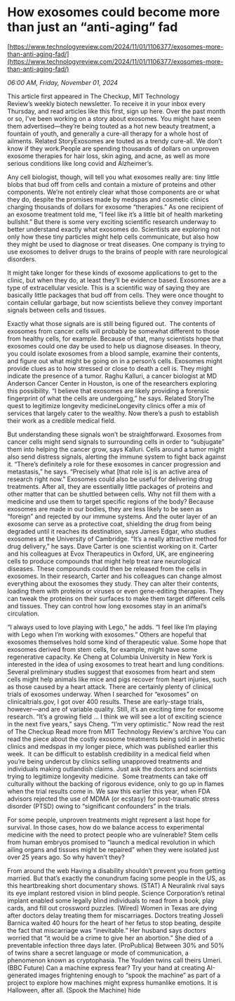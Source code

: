 # How exosomes could become more than just an “anti-aging” fad

[https://www.technologyreview.com/2024/11/01/1106377/exosomes-more-than-anti-aging-fad/](https://www.technologyreview.com/2024/11/01/1106377/exosomes-more-than-anti-aging-fad/)

*06:00 AM, Friday, November 01, 2024*

This article first appeared in The Checkup, MIT Technology Review’s weekly biotech newsletter. To receive it in your inbox every Thursday, and read articles like this first, sign up here. Over the past month or so, I’ve been working on a story about exosomes. You might have seen them advertised—they’re being touted as a hot new beauty treatment, a fountain of youth, and generally a cure-all therapy for a whole host of ailments. Related StoryExosomes are touted as a trendy cure-all. We don’t know if they work.People are spending thousands of dollars on unproven exosome therapies for hair loss, skin aging, and acne, as well as more serious conditions like long covid and Alzheimer’s.

Any cell biologist, though, will tell you what exosomes really are: tiny little blobs that bud off from cells and contain a mixture of proteins and other components. We’re not entirely clear what those components are or what they do, despite the promises made by medspas and cosmetic clinics charging thousands of dollars for exosome “therapies.” As one recipient of an exosome treatment told me, “I feel like it’s a little bit of health marketing bullshit.” But there is some very exciting scientific research underway to better understand exactly what exosomes do. Scientists are exploring not only how these tiny particles might help cells communicate, but also how they might be used to diagnose or treat diseases. One company is trying to use exosomes to deliver drugs to the brains of people with rare neurological disorders.

It might take longer for these kinds of exosome applications to get to the clinic, but when they do, at least they’ll be evidence based. Exosomes are a type of extracellular vesicle. This is a scientific way of saying they are basically little packages that bud off from cells. They were once thought to contain cellular garbage, but now scientists believe they convey important signals between cells and tissues.

Exactly what those signals are is still being figured out.  The contents of exosomes from cancer cells will probably be somewhat different to those from healthy cells, for example. Because of that, many scientists hope that exosomes could one day be used to help us diagnose diseases. In theory, you could isolate exosomes from a blood sample, examine their contents, and figure out what might be going on in a person’s cells. Exosomes might provide clues as to how stressed or close to death a cell is. They might indicate the presence of a tumor. Raghu Kalluri, a cancer biologist at MD Anderson Cancer Center in Houston, is one of the researchers exploring this possibility. “I believe that exosomes are likely providing a forensic fingerprint of what the cells are undergoing,” he says. Related StoryThe quest to legitimize longevity medicineLongevity clinics offer a mix of services that largely cater to the wealthy. Now there’s a push to establish their work as a credible medical field.

But understanding these signals won’t be straightforward. Exosomes from cancer cells might send signals to surrounding cells in order to “subjugate” them into helping the cancer grow, says Kalluri. Cells around a tumor might also send distress signals, alerting the immune system to fight back against it. “There’s definitely a role for these exosomes in cancer progression and metastasis,” he says. “Precisely what [that role is] is an active area of research right now.”  Exosomes could also be useful for delivering drug treatments. After all, they are essentially little packages of proteins and other matter that can be shuttled between cells. Why not fill them with a medicine and use them to target specific regions of the body? Because exosomes are made in our bodies, they are less likely to be seen as “foreign” and rejected by our immune systems. And the outer layer of an exosome can serve as a protective coat, shielding the drug from being degraded until it reaches its destination, says James Edgar, who studies exosomes at the University of Cambridge. “It’s a really attractive method for drug delivery,” he says. Dave Carter is one scientist working on it. Carter and his colleagues at Evox Therapeutics in Oxford, UK, are engineering cells to produce compounds that might help treat rare neurological diseases. These compounds could then be released from the cells in exosomes. In their research, Carter and his colleagues can change almost everything about the exosomes they study. They can alter their contents, loading them with proteins or viruses or even gene-editing therapies. They can tweak the proteins on their surfaces to make them target different cells and tissues. They can control how long exosomes stay in an animal’s circulation.

“I always used to love playing with Lego,” he adds. “I feel like I’m playing with Lego when I’m working with exosomes.” Others are hopeful that exosomes themselves hold some kind of therapeutic value. Some hope that exosomes derived from stem cells, for example, might have some regenerative capacity. Ke Cheng at Columbia University in New York is interested in the idea of using exosomes to treat heart and lung conditions. Several preliminary studies suggest that exosomes from heart and stem cells might help animals like mice and pigs recover from heart injuries, such as those caused by a heart attack. There are certainly plenty of clinical trials of exosomes underway. When I searched for “exosomes” on clinicaltrials.gov, I got over 400 results. These are early-stage trials, however—and are of variable quality.  Still, it’s an exciting time for exosome research. “It’s a growing field … I think we will see a lot of exciting science in the next five years,” says Cheng. “I’m very optimistic.”  Now read the rest of The Checkup Read more from MIT Technology Review's archive You can read the piece about the costly exosome treatments being sold in aesthetic clinics and medspas in my longer piece, which was published earlier this week.  It can be difficult to establish credibility in a medical field when you’re being undercut by clinics selling unapproved treatments and individuals making outlandish claims. Just ask the doctors and scientists trying to legitimize longevity medicine.  Some treatments can take off culturally without the backing of rigorous evidence, only to go up in flames when the trial results come in. We saw this earlier this year, when FDA advisors rejected the use of MDMA (or ecstasy) for post-traumatic stress disorder (PTSD) owing to “significant confounders” in the trials.

For some people, unproven treatments might represent a last hope for survival. In those cases, how do we balance access to experimental medicine with the need to protect people who are vulnerable? Stem cells from human embryos promised to “launch a medical revolution in which ailing organs and tissues might be repaired” when they were isolated just over 25 years ago. So why haven’t they?

From around the web Having a disability shouldn’t prevent you from getting married. But that’s exactly the conundrum facing some people in the US, as this heartbreaking short documentary shows. (STAT) A Neuralink rival says its eye implant restored vision in blind people. Science Corporation’s retinal implant enabled some legally blind individuals to read from a book, play cards, and fill out crossword puzzles. (Wired) Women in Texas are dying after doctors delay treating them for miscarriages. Doctors treating Josseli Barnica waited 40 hours for the heart of her fetus to stop beating, despite the fact that miscarriage was “inevitable.” Her husband says doctors worried that “it would be a crime to give her an abortion.” She died of a preventable infection three days later. (ProPublica) Between 30% and 50% of twins share a secret language or mode of communication, a phenomenon known as cryptophasia. The Youlden twins call theirs Umeri. (BBC Future) Can a machine express fear? Try your hand at creating AI-generated images frightening enough to “spook the machine” as part of a project to explore how machines might express humanlike emotions. It is Halloween, after all. (Spook the Machine) hide

